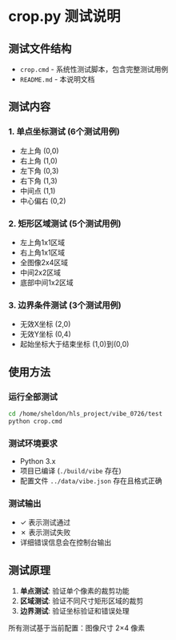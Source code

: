 # crop.py 测试说明

## 测试文件结构

- `crop.cmd` - 系统性测试脚本，包含完整测试用例
- `README.md` - 本说明文档

## 测试内容

### 1. 单点坐标测试 (6个测试用例)
- 左上角 (0,0)
- 右上角 (1,0)
- 左下角 (0,3)
- 右下角 (1,3)
- 中间点 (1,1)
- 中心偏右 (0,2)

### 2. 矩形区域测试 (5个测试用例)
- 左上角1x1区域
- 右上角1x1区域
- 全图像2x4区域
- 中间2x2区域
- 底部中间1x2区域

### 3. 边界条件测试 (3个测试用例)
- 无效X坐标 (2,0)
- 无效Y坐标 (0,4)
- 起始坐标大于结束坐标 (1,0)到(0,0)

## 使用方法

### 运行全部测试
```bash
cd /home/sheldon/hls_project/vibe_0726/test
python crop.cmd
```

### 测试环境要求
- Python 3.x
- 项目已编译 (`./build/vibe` 存在)
- 配置文件 `../data/vibe.json` 存在且格式正确

### 测试输出
- ✓ 表示测试通过
- ✗ 表示测试失败
- 详细错误信息会在控制台输出

## 测试原理

1. **单点测试**: 验证单个像素的裁剪功能
2. **区域测试**: 验证不同尺寸矩形区域的裁剪
3. **边界测试**: 验证坐标验证和错误处理

所有测试基于当前配置：图像尺寸 2×4 像素